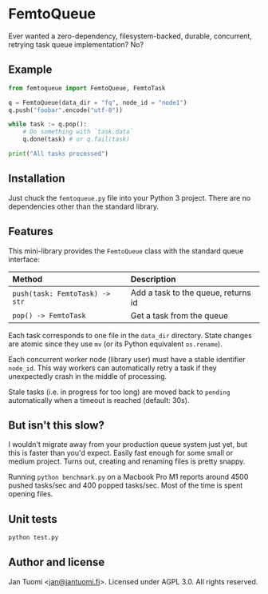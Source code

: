 # FemtoQueue

Ever wanted a zero-dependency, filesystem-backed, durable, concurrent, retrying task queue implementation? No?

## Example

```python
from femtoqueue import FemtoQueue, FemtoTask

q = FemtoQueue(data_dir = "fq", node_id = "node1")
q.push("foobar".encode("utf-8"))

while task := q.pop():
    # Do something with `task.data`
    q.done(task) # or q.fail(task)

print("All tasks processed")
```

## Installation

Just chuck the `femtoqueue.py` file into your Python 3 project. There are no dependencies other than the standard library.

## Features

This mini-library provides the `FemtoQueue` class with the standard queue interface:

| Method                         | Description                         |
| :----------------------------- | :---------------------------------- |
| `push(task: FemtoTask) -> str` | Add a task to the queue, returns id |
| `pop() -> FemtoTask`           | Get a task from the queue           |

Each task corresponds to one file in the `data_dir` directory. State changes are atomic since they use `mv` (or its Python equivalent `os.rename`).

Each concurrent worker node (library user) must have a stable identifier `node_id`. This way workers can automatically retry a task if they unexpectedly crash in the middle of processing.

Stale tasks (i.e. in progress for too long) are moved back to `pending` automatically when a timeout is reached (default: 30s).

## But isn't this slow?

I wouldn't migrate away from your production queue system just yet, but this is faster than you'd expect. Easily fast enough for some small or medium project. Turns out, creating and renaming files is pretty snappy.

Running `python benchmark.py` on a Macbook Pro M1 reports around 4500 pushed tasks/sec and 400 popped tasks/sec. Most of the time is spent opening files.

## Unit tests

```bash
python test.py
```

## Author and license

Jan Tuomi <<jan@jantuomi.fi>>. Licensed under AGPL 3.0. All rights reserved.
